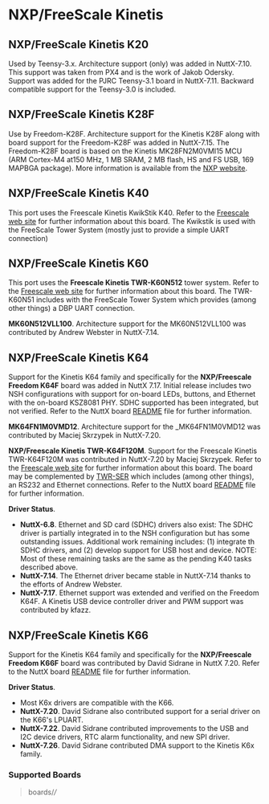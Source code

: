 # NXP/FreeScale Kinetis

## NXP/FreeScale Kinetis K20

Used by Teensy-3.x. Architecture support (only) was added in NuttX-7.10.
This support was taken from PX4 and is the work of Jakob Odersky.
Support was added for the PJRC Teensy-3.1 board in NuttX-7.11. Backward
compatible support for the Teensy-3.0 is included.

## NXP/FreeScale Kinetis K28F

Use by Freedom-K28F. Architecture support for the Kinetis K28F along
with board support for the Freedom-K28F was added in NuttX-7.15. The
Freedom-K28F board is based on the Kinetis MK28FN2M0VMI15 MCU (ARM
Cortex-M4 at150 MHz, 1 MB SRAM, 2 MB flash, HS and FS USB, 169 MAPBGA
package). More information is available from the [NXP
website](https://www.nxp.com/support/developer-resources/hardware-development-tools/freedom-development-boards/mcu-boards/nxp-freedom-development-board-for-kinetis-k27-and-k28-mcus:FRDM-K28F).

## NXP/FreeScale Kinetis K40

This port uses the Freescale Kinetis KwikStik K40. Refer to the
[Freescale web
site](http://www.freescale.com/webapp/sps/site/prod_summary.jsp?code=KWIKSTIK-K40)
for further information about this board. The Kwikstik is used with the
FreeScale Tower System (mostly just to provide a simple UART connection)

## NXP/FreeScale Kinetis K60

This port uses the **Freescale Kinetis TWR-K60N512** tower system. Refer
to the [Freescale web
site](http://www.freescale.com/webapp/sps/site/prod_summary.jsp?code=TWR-K60N512-KIT)
for further information about this board. The TWR-K60N51 includes with
the FreeScale Tower System which provides (among other things) a DBP
UART connection.

**MK60N512VLL100**. Architecture support for the MK60N512VLL100 was
contributed by Andrew Webster in NuttX-7.14.

## NXP/FreeScale Kinetis K64

Support for the Kinetis K64 family and specifically for the
**NXP/Freescale Freedom K64F** board was added in NuttX 7.17. Initial
release includes two NSH configurations with support for on-board LEDs,
buttons, and Ethernet with the on-board KSZ8081 PHY. SDHC supported has
been integrated, but not verified. Refer to the NuttX board
[README](https://github.com/apache/nuttx/blob/master/Documentation/platforms/arm/kinetis/boards/freedom-k64f/README.txt)
file for further information.

**MK64FN1M0VMD12**. Architecture support for the \_MK64FN1M0VMD12 was
contributed by Maciej Skrzypek in NuttX-7.20.

**NXP/Freescale Kinetis TWR-K64F120M**. Support for the Freescale
Kinetis TWR-K64F120M was contributed in NuttX-7.20 by Maciej Skrzypek.
Refer to the [Freescale web
site](http://www.nxp.com/products/sensors/accelerometers/3-axis-accelerometers/kinetis-k64-mcu-tower-system-module:TWR-K64F120M)
for further information about this board. The board may be complemented
by
[TWR-SER](http://www.nxp.com/pages/serial-usb-ethernet-can-rs232-485-tower-system-module:TWR-SER)
which includes (among other things), an RS232 and Ethernet connections.
Refer to the NuttX board
[README](https://github.com/apache/nuttx/blob/master/Documentation/platforms/arm/kinetis/boards/twr-k64f120m/README.txt)
file for further information.

**Driver Status**.

  - **NuttX-6.8**. Ethernet and SD card (SDHC) drivers also exist: The
    SDHC driver is partially integrated in to the NSH configuration but
    has some outstanding issues. Additional work remaining includes: (1)
    integrate th SDHC drivers, and (2) develop support for USB host and
    device. NOTE: Most of these remaining tasks are the same as the
    pending K40 tasks described above.
  - **NuttX-7.14**. The Ethernet driver became stable in NuttX-7.14
    thanks to the efforts of Andrew Webster.
  - **NuttX-7.17**. Ethernet support was extended and verified on the
    Freedom K64F. A Kinetis USB device controller driver and PWM support
    was contributed by kfazz.

## NXP/FreeScale Kinetis K66

Support for the Kinetis K64 family and specifically for the
**NXP/Freescale Freedom K66F** board was contributed by David Sidrane in
NuttX 7.20. Refer to the NuttX board
[README](https://github.com/apache/nuttx/blob/master/Documentation/platforms/arm/kinetis/boards/freedom-k66f/README.txt)
file for further information.

**Driver Status**.

  - Most K6x drivers are compatible with the K66.
  - **NuttX-7.20**. David Sidrane also contributed support for a serial
    driver on the K66's LPUART.
  - **NuttX-7.22**. David Sidrane contributed improvements to the USB
    and I2C device drivers, RTC alarm functionality, and new SPI driver.
  - **NuttX-7.26**. David Sidrane contributed DMA support to the Kinetis
    K6x family.

### Supported Boards

> boards/*/*
